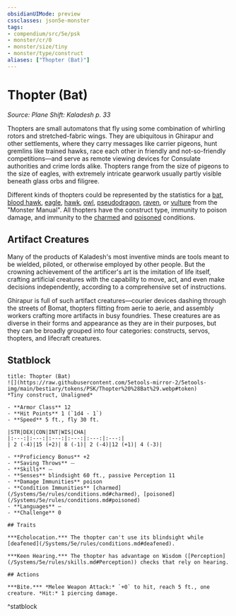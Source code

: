 ```yaml
---
obsidianUIMode: preview
cssclasses: json5e-monster
tags:
- compendium/src/5e/psk
- monster/cr/0
- monster/size/tiny
- monster/type/construct
aliases: ["Thopter (Bat)"]
---
```

# Thopter (Bat)
*Source: Plane Shift: Kaladesh p. 33*  

Thopters are small automatons that fly using some combination of whirling rotors and stretched-fabric wings. They are ubiquitous in Ghirapur and other settlements, where they carry messages like carrier pigeons, hunt gremlins like trained hawks, race each other in friendly and not-so-friendly competitions—and serve as remote viewing devices for Consulate authorities and crime lords alike. Thopters range from the size of pigeons to the size of eagles, with extremely intricate gearwork usually partly visible beneath glass orbs and filigree.

Different kinds of thopters could be represented by the statistics for a [bat](/Systems/5e/bestiary/beast/bat.md), [blood hawk](/Systems/5e/bestiary/beast/blood-hawk.md), [eagle](/Systems/5e/bestiary/beast/eagle.md), [hawk](/Systems/5e/bestiary/beast/hawk.md), [owl](/Systems/5e/bestiary/beast/owl.md), [pseudodragon](/Systems/5e/bestiary/dragon/pseudodragon.md), [raven](/Systems/5e/bestiary/beast/raven.md), or [vulture](/Systems/5e/bestiary/beast/vulture.md) from the "Monster Manual". All thopters have the construct type, immunity to poison damage, and immunity to the [charmed](/Systems/5e/rules/conditions.md#charmed) and [poisoned](/Systems/5e/rules/conditions.md#poisoned) conditions.

## Artifact Creatures

Many of the products of Kaladesh's most inventive minds are tools meant to be wielded, piloted, or otherwise employed by other people. But the crowning achievement of the artificer's art is the imitation of life itself, crafting artificial creatures with the capability to move, act, and even make decisions independently, according to a comprehensive set of instructions.

Ghirapur is full of such artifact creatures—courier devices dashing through the streets of Bomat, thopters flitting from aerie to aerie, and assembly workers crafting more artifacts in busy foundries. These creatures are as diverse in their forms and appearance as they are in their purposes, but they can be broadly grouped into four categories: constructs, servos, thopters, and lifecraft creatures.

## Statblock

```ad-statblock
title: Thopter (Bat)
![](https://raw.githubusercontent.com/5etools-mirror-2/5etools-img/main/bestiary/tokens/PSK/Thopter%20%28Bat%29.webp#token)
*Tiny construct, Unaligned*

- **Armor Class** 12
- **Hit Points** 1 (`1d4 - 1`)
- **Speed** 5 ft., fly 30 ft.

|STR|DEX|CON|INT|WIS|CHA|
|:---:|:---:|:---:|:---:|:---:|:---:|
| 2 (-4)|15 (+2)| 8 (-1)| 2 (-4)|12 (+1)| 4 (-3)|

- **Proficiency Bonus** +2
- **Saving Throws** ⏤
- **Skills** ⏤
- **Senses** blindsight 60 ft., passive Perception 11
- **Damage Immunities** poison
- **Condition Immunities** [charmed](/Systems/5e/rules/conditions.md#charmed), [poisoned](/Systems/5e/rules/conditions.md#poisoned)
- **Languages** —
- **Challenge** 0

## Traits

***Echolocation.*** The thopter can't use its blindsight while [deafened](/Systems/5e/rules/conditions.md#deafened).

***Keen Hearing.*** The thopter has advantage on Wisdom ([Perception](/Systems/5e/rules/skills.md#Perception)) checks that rely on hearing.

## Actions

***Bite.*** *Melee Weapon Attack:* `+0` to hit, reach 5 ft., one creature. *Hit:* 1 piercing damage.
```
^statblock
